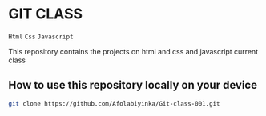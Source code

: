 # GIT  CLASS
`Html` `Css` `Javascript`

<p> This repository contains the projects on html and css and javascript current class
</p>

## How to use this repository locally on your device
```bash
git clone https://github.com/Afolabiyinka/Git-class-001.git